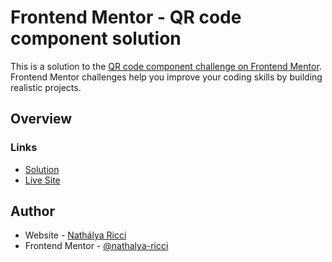 # Frontend Mentor - QR code component solution

This is a solution to the [QR code component challenge on Frontend Mentor](https://www.frontendmentor.io/challenges/qr-code-component-iux_sIO_H). Frontend Mentor challenges help you improve your coding skills by building realistic projects.

## Overview

### Links

- [Solution](https://github.com/nathalya-ricci/frontend-mentor-qr-code-component)
- [Live Site](https://nathalya-ricci.github.io/frontend-mentor-qr-code-component/)

## Author

- Website - [Nathálya Ricci](https://github.com/nathalya-ricci)
- Frontend Mentor - [@nathalya-ricci](https://www.frontendmentor.io/profile/nathalya-ricci)
